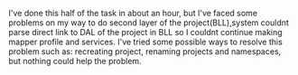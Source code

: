 I've done this half of the task in about an hour, but I've faced some problems on my way to do second layer of the project(BLL),system couldnt parse direct link to DAL of the project in BLL so I couldnt continue making mapper profile and services. I've tried some possible ways to resolve this problem such as: recreating project, renaming projects and namespaces, but nothing could help the problem.
